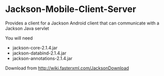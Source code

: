 Jackson-Mobile-Client-Server
============================

Provides a client for a Jackson Android client that can communicate with a Jackson Java servlet

You will need
* jackson-core-2.1.4.jar
* jackson-databind-2.1.4.jar
* jackson-annotations-2.1.4.jar
  
Download from http://wiki.fasterxml.com/JacksonDownload

